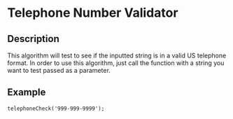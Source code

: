 # Telephone Number Validator
## Description
This algorithm will test to see if the inputted string is in a valid US telephone format. In order to use this algorithm, just call the function with a string you want to test passed as a parameter.
## Example
`telephoneCheck('999-999-9999');`